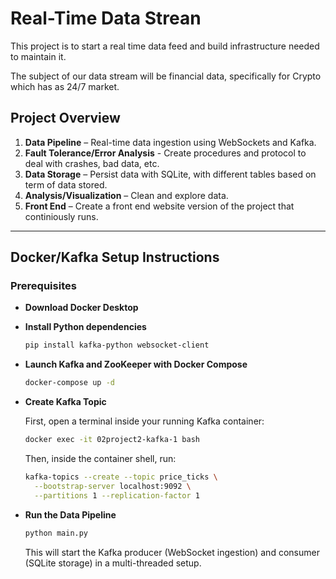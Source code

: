 # Real-Time Data Strean

This project is to start a real time data feed and build infrastructure needed to maintain it.

The subject of our data stream will be financial data, specifically for Crypto which has as 24/7 market.

## Project Overview


1. **Data Pipeline** – Real-time data ingestion using WebSockets and Kafka.
2. **Fault Tolerance/Error Analysis** - Create procedures and protocol to deal with crashes, bad data, etc.
3. **Data Storage** – Persist data with SQLite, with different tables based on term of data stored.
4. **Analysis/Visualization** – Clean and explore data.
5. **Front End** – Create a front end website version of the project that continiously runs.

---

## Docker/Kafka Setup Instructions

### Prerequisites

- **Download Docker Desktop**  

- **Install Python dependencies**
  ```bash
  pip install kafka-python websocket-client
  ```

- **Launch Kafka and ZooKeeper with Docker Compose**
  ```bash
  docker-compose up -d
  ```

- **Create Kafka Topic**
  
  First, open a terminal inside your running Kafka container:
  ```bash
  docker exec -it 02project2-kafka-1 bash
  ```

  Then, inside the container shell, run:
  ```bash
  kafka-topics --create --topic price_ticks \
    --bootstrap-server localhost:9092 \
    --partitions 1 --replication-factor 1
  ```

- **Run the Data Pipeline**
  ```bash
  python main.py
  ```

  This will start the Kafka producer (WebSocket ingestion) and consumer (SQLite storage) in a multi-threaded setup.









